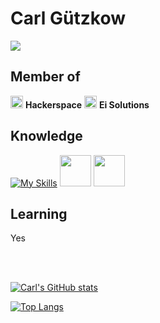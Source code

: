# Carl Gützkow

![](https://komarev.com/ghpvc/?username=CJGutz&color=brightgreen&style=flat-square)

## Member of<br>
<img src="https://imgur.com/m17DHsz.png" width="20px"> <b>Hackerspace</b>
<img src="https://i.imgur.com/ff6wloH.png" width="20px"> <b>Ei Solutions</b>

## Knowledge
[![My Skills](https://skillicons.dev/icons?i=django,docker,rust,postgres,python,ts,java,nextjs,neovim,linux)](https://skillicons.dev)
<img src="https://i.imgur.com/OSZoBwr.png" width="auto" height="50" >
<img src="https://i.imgur.com/7nb0mlO.png" width="auto" height="50" >


## Learning
Yes

<br>
<br>


[![Carl's GitHub stats](https://github-readme-stats.vercel.app/api?username=CJGutz&hide=stars&show_icons=true&theme=tokyonight)](https://github.com/CJGutz/github-readme-stats)

[![Top Langs](https://github-readme-stats.vercel.app/api/top-langs/?username=CJGutz&layout=compact&hide=jupyter+notebook&theme=tokyonight)](https://github.com/CJGutz/github-readme-stats)
